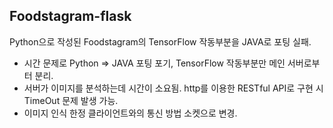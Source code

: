 ## Foodstagram-flask
Python으로 작성된 Foodstagram의 TensorFlow 작동부분을 JAVA로 포팅 실패.

- 시간 문제로 Python => JAVA 포팅 포기, TensorFlow 작동부분만 메인 서버로부터 분리.
- 서버가 이미지를 분석하는데 시간이 소요됨. http를 이용한 RESTful API로 구현 시 TimeOut 문제 발생 가능. 
- 이미지 인식  한정 클라이언트와의 통신 방법 소켓으로 변경.
